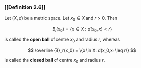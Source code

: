### [[Definition 2.6]]

Let $(X,d)$ be a metric space. Let $x_0 \in X$ and $r > 0$. Then

$$ B_r(x_0) = \{x \in X: d(x_0,x) < r\} $$

is called the **open ball** of centre $x_0$ and radius $r$, whereas

$$ \overline {B}_r(x_0) = \{x \in X: d(x_0,x) \leq r\} $$

is called the **closed ball** of centre $x_0$ and radius $r$.